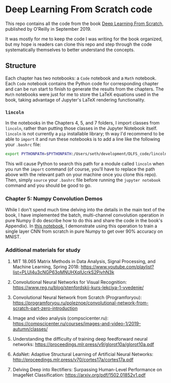 # Deep Learning From Scratch code

This repo contains all the code from the book [Deep Learning From Scratch](https://www.amazon.com/Deep-Learning-Scratch-Building-Principles/dp/1492041416), published by O'Reilly in September 2019.

It was mostly for me to keep the code I was writing for the book organized, but my hope is readers can clone this repo and step through the code systematically themselves to better understand the concepts.

## Structure

Each chapter has two notebooks: a `Code` notebook and a `Math` notebook. Each `Code` notebook contains the Python code for corresponding chapter and can be run start to finish to generate the results from the chapters. The `Math` notebooks were just for me to store the LaTeX equations used in the book, taking advantage of Jupyter's LaTeX rendering functionality.

### `lincoln`

In the notebooks in the Chapters 4, 5, and 7 folders, I import classes from `lincoln`, rather than putting those classes in the Jupyter Notebook itself. `lincoln` is not currently a `pip` installable library; th way I'd recommend to be able to `import` it and run these notebooks is to add a line like the following your `.bashrc` file:

```bash
export PYTHONPATH=$PYTHONPATH:/Users/seth/development/DLFS_code/lincoln
```

This will cause Python to search this path for a module called `lincoln` when you run the `import` command (of course, you'll have to replace the path above with the relevant path on your machine once you clone this repo). Then, simply `source` your `.bashrc` file before running the `jupyter notebook` command and you should be good to go.

### Chapter 5: Numpy Convolution Demos

While I don't spend much time delving into the details in the main text of the book, I have implemented the batch, multi-channel convolution operation in pure Numpy (I do describe how to do this and share the code in the book's Appendix). In [this notebook](05_convolutions/Numpy_Convolution_Demos.ipynb), I demonstrate using this operation to train a single layer CNN from scratch in pure Numpy to get over 90% accuracy on MNIST.

### Additional materials for study

1. MIT 18.065 Matrix Methods in Data Analysis, Signal Processing, and Machine Learning, Spring 2018:
	https://www.youtube.com/playlist?list=PLUl4u3cNGP63oMNUHXqIUcrkS2PivhN3k

2. Convolutional Neural Networks for Visual Recognition:
	https://www.reg.ru/blog/stenfordskij-kurs-lekciya-1-vvedenie/

3. Convolutional Neural Network from Scratch (Programforyou):
	https://programforyou.ru/poleznoe/convolutional-network-from-scratch-part-zero-introduction

4. Image and video analysis (compscicenter.ru):
	https://compscicenter.ru/courses/images-and-video-1/2019-autumn/classes/

5. Understanding the difficulty of training deep feedforward neural networks:
	https://proceedings.mlr.press/v9/glorot10a/glorot10a.pdf

6. AdaNet: Adaptive Structural Learning of Artificial Neural Networks:
	http://proceedings.mlr.press/v70/cortes17a/cortes17a.pdf

7. Delving Deep into Rectifiers: Surpassing Human-Level Performance on ImageNet Classification:
	https://arxiv.org/pdf/1502.01852v1.pdf
